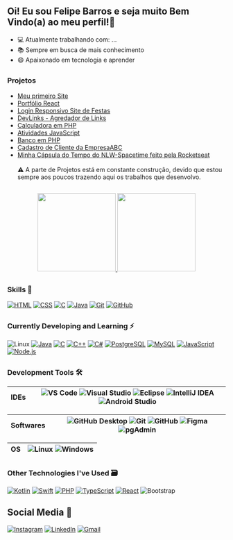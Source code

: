 ##  Oi! Eu sou Felipe Barros e seja muito Bem Vindo(a) ao meu perfil!👋

- 💻 Atualmente trabalhando com: ...
- 📚 Sempre em busca de mais conhecimento
- 😄 Apaixonado em tecnologia e aprender

##

### Projetos

- [Meu primeiro Site](https://github.com/nkdwon/Site-Valhalla)
- [Portfólio React](https://github.com/nkdwon/PortfolioReact)
- [Login Responsivo Site de Festas](https://github.com/nkdwon/LoginResponsivo)
- [DevLinks - Agredador de Links](https://github.com/nkdwon/DevLinks)
- [Calculadora em PHP](https://github.com/nkdwon/Calculadora-em-PHP)
- [Atividades JavaScript](https://github.com/nkdwon/Atividades-JavaScript)
- [Banco em PHP](https://github.com/nkdwon/BancoPinklin)
- [Cadastro de Cliente da EmpresaABC](https://github.com/nkdwon/EmpresaABC)
- [Minha Cápsula do Tempo do NLW-Spacetime feito pela Rocketseat](https://github.com/nkdwon/Capsula-Do-Tempo-NLW)
<br><br> ⚠️ A parte de Projetos está em constante construção, devido que estou sempre aos poucos trazendo aqui os trabalhos que desenvolvo.

##

<p align="center">
    <a href="https://github.com/nkdwon">
        <img height="180em" src="https://github-readme-stats.vercel.app/api?username=nkdwon&show_icons=true&theme=dark"/>
        <img height="180em" src="https://github-readme-stats.vercel.app/api/top-langs/?username=nkdwon&layout=compact&theme=dark&langs_count=8"/>  
    </a>
</p>


##

### Skills  🚀

[![HTML](https://img.shields.io/badge/HTML-E34F26?style=for-the-badge&logo=html5&logoColor=white)](https://github.com/nkdwon)
[![CSS](https://img.shields.io/badge/CSS-1572B6?style=for-the-badge&logo=css3&logoColor=white)](https://github.com/nkdwon)
[![C](https://img.shields.io/badge/C-A8B9CC?style=for-the-badge&logo=c&logoColor=black)](https://github.com/nkdwon)
[![Java](https://img.shields.io/badge/Java-007396?style=for-the-badge&logo=java&logoColor=white)](https://github.com/nkdwon)
[![Git](https://img.shields.io/badge/Git-F05032?style=for-the-badge&logo=git&logoColor=white)](https://github.com/nkdwon)
[![GitHub](https://img.shields.io/badge/GitHub-181717?style=for-the-badge&logo=github&logoColor=white)](https://github.com/nkdwon)

      
##
    
### Currently Developing and Learning ⚡

![Linux](https://img.shields.io/badge/Linux-333333?style=for-the-badge&logo=linux&logoColor=FCC624)
[![Java](https://img.shields.io/badge/Java-007396?style=for-the-badge&logo=openjdk&logoColor=white)](https://github.com/nkdwon)
[![C](https://img.shields.io/badge/C-00599C?style=for-the-badge&logo=c&logoColor=white)](https://github.com/nkdwon)
[![C++](https://img.shields.io/badge/C%2B%2B-00599C?style=for-the-badge&logo=c%2B%2B&logoColor=white)](https://github.com/nkdwon)
[![C#](https://img.shields.io/badge/C%23-239120?style=for-the-badge&logo=csharp&logoColor=white)](https://github.com/nkdwon)
[![PostgreSQL](https://img.shields.io/badge/PostgreSQL-333333?style=for-the-badge&logo=postgresql)](https://github.com/nkdwon)
[![MySQL](https://img.shields.io/badge/MySQL-4479A1?style=for-the-badge&logo=mysql&logoColor=white)](https://github.com/nkdwon)
[![JavaScript](https://img.shields.io/badge/JavaScript-F7DF1E?style=for-the-badge&logo=javascript&logoColor=black)](https://github.com/nkdwon)
[![Node.js](https://img.shields.io/badge/Node.js-339933?style=for-the-badge&logo=node.js&logoColor=white)](https://github.com/nkdwon)

      
## 

### Development Tools 🛠

| IDEs              |  ![VS Code](https://img.shields.io/badge/VS%20Code-007ACC?style=for-the-badge&logo=visual-studio-code&logoColor=white) ![Visual Studio](https://img.shields.io/badge/Visual%20Studio-5C2D91?style=for-the-badge&logo=visual-studio&logoColor=white) ![Eclipse](https://img.shields.io/badge/Eclipse-2C2255?style=for-the-badge&logo=eclipse&logoColor=white) ![IntelliJ IDEA](https://img.shields.io/badge/IntelliJ%20IDEA-000000?style=for-the-badge&logo=intellij-idea&logoColor=white)  ![Android Studio](https://img.shields.io/badge/Android%20Studio-3DDC84?style=for-the-badge&logo=android-studio&logoColor=white)                                         
|-------------------|--------------------------------------------|


| Softwares         |  ![GitHub Desktop](https://img.shields.io/badge/GitHub%20Desktop-181717?style=for-the-badge&logo=github&logoColor=white) ![Git](https://img.shields.io/badge/Git-F05032?style=for-the-badge&logo=git&logoColor=white)  ![GitHub](https://img.shields.io/badge/GitHub-181717?style=for-the-badge&logo=github&logoColor=white) ![Figma](https://img.shields.io/badge/Figma-F24E1E?style=for-the-badge&logo=figma&logoColor=white)  ![pgAdmin](https://img.shields.io/badge/pgAdmin-316192?style=for-the-badge&logo=postgresql&logoColor=white) |
|-------------------|--------------------------------------------|


| OS                |  ![Linux](https://img.shields.io/badge/Linux-333333?style=for-the-badge&logo=linux&logoColor=FCC624)   ![Windows](https://img.shields.io/badge/Windows-0078D6?style=for-the-badge&logo=windows&logoColor=white) |
|-------------------|--------------------------------------------|

##

### Other Technologies I've Used 🗃
    
[![Kotlin](https://img.shields.io/badge/Kotlin-7F52FF?style=for-the-badge&logo=kotlin&logoColor=white)](https://github.com/nkdwon)
[![Swift](https://img.shields.io/badge/Swift-F05138?style=for-the-badge&logo=swift&logoColor=white)](https://github.com/nkdwon)
[![PHP](https://img.shields.io/badge/PHP-777BB4?style=for-the-badge&logo=php&logoColor=white)](https://github.com/nkdwon)
[![TypeScript](https://img.shields.io/badge/TypeScript-3178C6?style=for-the-badge&logo=typescript&logoColor=white)](https://github.com/nkdwon)
[![React](https://img.shields.io/badge/React-61DAFB?style=for-the-badge&logo=react&logoColor=black)](https://github.com/nkdwon)
![Bootstrap](https://img.shields.io/badge/-boostrap-0D1117?style=for-the-badge&logo=bootstrap&labelColor=0D1117)
      
## 
    
## Social Media 📱

[![Instagram](https://img.shields.io/badge/Instagram-E4405F?style=for-the-badge&logo=instagram&logoColor=white)](https://www.instagram.com/felps_barros/)
[![LinkedIn](https://img.shields.io/badge/LinkedIn-0077B5?style=for-the-badge&logo=linkedin&logoColor=white)](https://www.linkedin.com/in/felipebarrosratton/)
[![Gmail](https://img.shields.io/badge/Gmail-333333?style=for-the-badge&logo=gmail&logoColor=red)](https://mail.google.com/mail/u/0/?tab=rm&ogbl#inbox)
